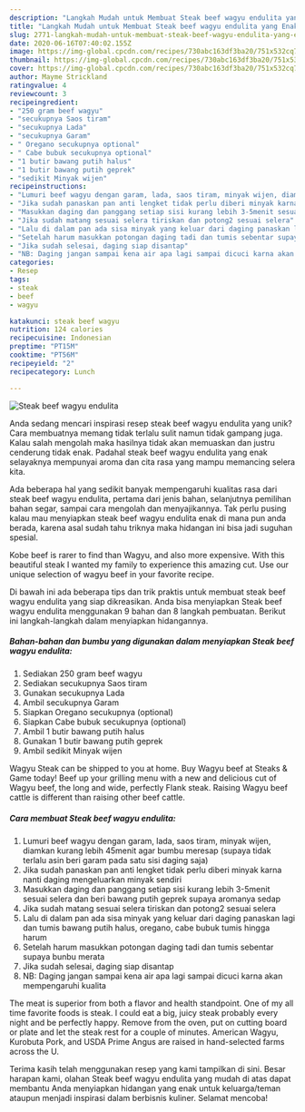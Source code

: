```yaml
---
description: "Langkah Mudah untuk Membuat Steak beef wagyu endulita yang Enak Banget"
title: "Langkah Mudah untuk Membuat Steak beef wagyu endulita yang Enak Banget"
slug: 2771-langkah-mudah-untuk-membuat-steak-beef-wagyu-endulita-yang-enak-banget
date: 2020-06-16T07:40:02.155Z
image: https://img-global.cpcdn.com/recipes/730abc163df3ba20/751x532cq70/steak-beef-wagyu-endulita-foto-resep-utama.jpg
thumbnail: https://img-global.cpcdn.com/recipes/730abc163df3ba20/751x532cq70/steak-beef-wagyu-endulita-foto-resep-utama.jpg
cover: https://img-global.cpcdn.com/recipes/730abc163df3ba20/751x532cq70/steak-beef-wagyu-endulita-foto-resep-utama.jpg
author: Mayme Strickland
ratingvalue: 4
reviewcount: 3
recipeingredient:
- "250 gram beef wagyu"
- "secukupnya Saos tiram"
- "secukupnya Lada"
- "secukupnya Garam"
- " Oregano secukupnya optional"
- " Cabe bubuk secukupnya optional"
- "1 butir bawang putih halus"
- "1 butir bawang putih geprek"
- "sedikit Minyak wijen"
recipeinstructions:
- "Lumuri beef wagyu dengan garam, lada, saos tiram, minyak wijen, diamkan kurang lebih 45menit agar bumbu meresap (supaya tidak terlalu asin beri garam pada satu sisi daging saja)"
- "Jika sudah panaskan pan anti lengket tidak perlu diberi minyak karna nanti daging mengeluarkan minyak sendiri"
- "Masukkan daging dan panggang setiap sisi kurang lebih 3-5menit sesuai selera dan beri bawang putih geprek supaya aromanya sedap"
- "Jika sudah matang sesuai selera tiriskan dan potong2 sesuai selera"
- "Lalu di dalam pan ada sisa minyak yang keluar dari daging panaskan lagi dan tumis bawang putih halus, oregano, cabe bubuk tumis hingga harum"
- "Setelah harum masukkan potongan daging tadi dan tumis sebentar supaya bunbu merata"
- "Jika sudah selesai, daging siap disantap"
- "NB: Daging jangan sampai kena air apa lagi sampai dicuci karna akan mempengaruhi kualita"
categories:
- Resep
tags:
- steak
- beef
- wagyu

katakunci: steak beef wagyu 
nutrition: 124 calories
recipecuisine: Indonesian
preptime: "PT15M"
cooktime: "PT56M"
recipeyield: "2"
recipecategory: Lunch

---
```



![Steak beef wagyu endulita](https://img-global.cpcdn.com/recipes/730abc163df3ba20/751x532cq70/steak-beef-wagyu-endulita-foto-resep-utama.jpg)

Anda sedang mencari inspirasi resep steak beef wagyu endulita yang unik? Cara membuatnya memang tidak terlalu sulit namun tidak gampang juga. Kalau salah mengolah maka hasilnya tidak akan memuaskan dan justru cenderung tidak enak. Padahal steak beef wagyu endulita yang enak selayaknya mempunyai aroma dan cita rasa yang mampu memancing selera kita.

Ada beberapa hal yang sedikit banyak mempengaruhi kualitas rasa dari steak beef wagyu endulita, pertama dari jenis bahan, selanjutnya pemilihan bahan segar, sampai cara mengolah dan menyajikannya. Tak perlu pusing kalau mau menyiapkan steak beef wagyu endulita enak di mana pun anda berada, karena asal sudah tahu triknya maka hidangan ini bisa jadi suguhan spesial.

Kobe beef is rarer to find than Wagyu, and also more expensive. With this beautiful steak I wanted my family to experience this amazing cut. Use our unique selection of wagyu beef in your favorite recipe.


Di bawah ini ada beberapa tips dan trik praktis untuk membuat steak beef wagyu endulita yang siap dikreasikan. Anda bisa menyiapkan Steak beef wagyu endulita menggunakan 9 bahan dan 8 langkah pembuatan. Berikut ini langkah-langkah dalam menyiapkan hidangannya.

<!--inarticleads1-->

##### Bahan-bahan dan bumbu yang digunakan dalam menyiapkan Steak beef wagyu endulita:

1. Sediakan 250 gram beef wagyu
1. Sediakan secukupnya Saos tiram
1. Gunakan secukupnya Lada
1. Ambil secukupnya Garam
1. Siapkan  Oregano secukupnya (optional)
1. Siapkan  Cabe bubuk secukupnya (optional)
1. Ambil 1 butir bawang putih halus
1. Gunakan 1 butir bawang putih geprek
1. Ambil sedikit Minyak wijen


Wagyu Steak can be shipped to you at home. Buy Wagyu beef at Steaks &amp; Game today! Beef up your grilling menu with a new and delicious cut of Wagyu beef, the long and wide, perfectly Flank steak. Raising Wagyu beef cattle is different than raising other beef cattle. 

<!--inarticleads2-->

##### Cara membuat Steak beef wagyu endulita:

1. Lumuri beef wagyu dengan garam, lada, saos tiram, minyak wijen, diamkan kurang lebih 45menit agar bumbu meresap (supaya tidak terlalu asin beri garam pada satu sisi daging saja)
1. Jika sudah panaskan pan anti lengket tidak perlu diberi minyak karna nanti daging mengeluarkan minyak sendiri
1. Masukkan daging dan panggang setiap sisi kurang lebih 3-5menit sesuai selera dan beri bawang putih geprek supaya aromanya sedap
1. Jika sudah matang sesuai selera tiriskan dan potong2 sesuai selera
1. Lalu di dalam pan ada sisa minyak yang keluar dari daging panaskan lagi dan tumis bawang putih halus, oregano, cabe bubuk tumis hingga harum
1. Setelah harum masukkan potongan daging tadi dan tumis sebentar supaya bunbu merata
1. Jika sudah selesai, daging siap disantap
1. NB: Daging jangan sampai kena air apa lagi sampai dicuci karna akan mempengaruhi kualita


The meat is superior from both a flavor and health standpoint. One of my all time favorite foods is steak. I could eat a big, juicy steak probably every night and be perfectly happy. Remove from the oven, put on cutting board or plate and let the steak rest for a couple of minutes. American Wagyu, Kurobuta Pork, and USDA Prime Angus are raised in hand-selected farms across the U. 

Terima kasih telah menggunakan resep yang kami tampilkan di sini. Besar harapan kami, olahan Steak beef wagyu endulita yang mudah di atas dapat membantu Anda menyiapkan hidangan yang enak untuk keluarga/teman ataupun menjadi inspirasi dalam berbisnis kuliner. Selamat mencoba!
